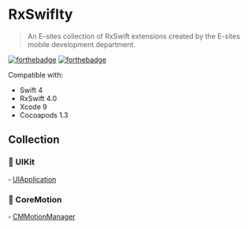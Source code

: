 # RxSwiflty
> An E-sites collection of RxSwift extensions created by the E-sites mobile development department.

[![forthebadge](http://forthebadge.com/images/badges/made-with-swift.svg)](http://forthebadge.com) [![forthebadge](http://forthebadge.com/images/badges/fuck-it-ship-it.svg)](http://forthebadge.com)

Compatible with:

- Swift 4
- RxSwift 4.0
- Xcode 9
- Cocoapods 1.3

## Collection

### 🎨 UIKit
▫️ [UIApplication](Source/UIKit/UIApplication/)

### 🏇 CoreMotion
▫️ [CMMotionManager](Source/CoreMotion/CMMotionManager/)